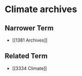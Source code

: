 # Climate archives  

## Narrower Term

- [[1381 Archives]]  

## Related Term

- [[3334 Climate]]  


